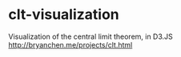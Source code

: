 # clt-visualization
Visualization of the central limit theorem, in D3.JS
http://bryanchen.me/projects/clt.html
